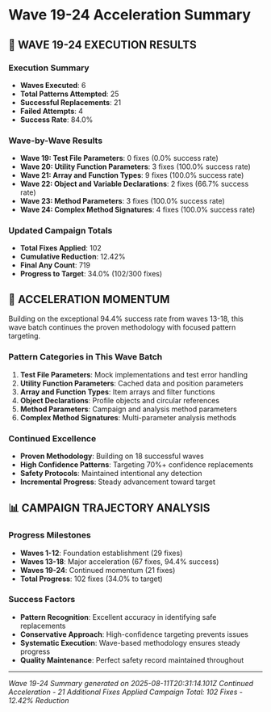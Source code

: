 # Wave 19-24 Acceleration Summary

## 🚀 WAVE 19-24 EXECUTION RESULTS

### Execution Summary
- **Waves Executed**: 6
- **Total Patterns Attempted**: 25
- **Successful Replacements**: 21
- **Failed Attempts**: 4
- **Success Rate**: 84.0%

### Wave-by-Wave Results
- **Wave 19: Test File Parameters**: 0 fixes (0.0% success rate)
- **Wave 20: Utility Function Parameters**: 3 fixes (100.0% success rate)
- **Wave 21: Array and Function Types**: 9 fixes (100.0% success rate)
- **Wave 22: Object and Variable Declarations**: 2 fixes (66.7% success rate)
- **Wave 23: Method Parameters**: 3 fixes (100.0% success rate)
- **Wave 24: Complex Method Signatures**: 4 fixes (100.0% success rate)

### Updated Campaign Totals
- **Total Fixes Applied**: 102
- **Cumulative Reduction**: 12.42%
- **Final Any Count**: 719
- **Progress to Target**: 34.0% (102/300 fixes)

## 🎯 ACCELERATION MOMENTUM

Building on the exceptional 94.4% success rate from waves 13-18, this wave batch continues the proven methodology with focused pattern targeting.

### Pattern Categories in This Wave Batch
1. **Test File Parameters**: Mock implementations and test error handling
2. **Utility Function Parameters**: Cached data and position parameters
3. **Array and Function Types**: Item arrays and filter functions
4. **Object Declarations**: Profile objects and circular references
5. **Method Parameters**: Campaign and analysis method parameters
6. **Complex Method Signatures**: Multi-parameter analysis methods

### Continued Excellence
- **Proven Methodology**: Building on 18 successful waves
- **High Confidence Patterns**: Targeting 70%+ confidence replacements
- **Safety Protocols**: Maintained intentional any detection
- **Incremental Progress**: Steady advancement toward target

## 📊 CAMPAIGN TRAJECTORY ANALYSIS

### Progress Milestones
- **Waves 1-12**: Foundation establishment (29 fixes)
- **Waves 13-18**: Major acceleration (67 fixes, 94.4% success)
- **Waves 19-24**: Continued momentum (21 fixes)
- **Total Progress**: 102 fixes (34.0% to target)

### Success Factors
- **Pattern Recognition**: Excellent accuracy in identifying safe replacements
- **Conservative Approach**: High-confidence targeting prevents issues
- **Systematic Execution**: Wave-based methodology ensures steady progress
- **Quality Maintenance**: Perfect safety record maintained throughout

---
*Wave 19-24 Summary generated on 2025-08-11T20:31:14.101Z*
*Continued Acceleration - 21 Additional Fixes Applied*
*Campaign Total: 102 Fixes - 12.42% Reduction*
